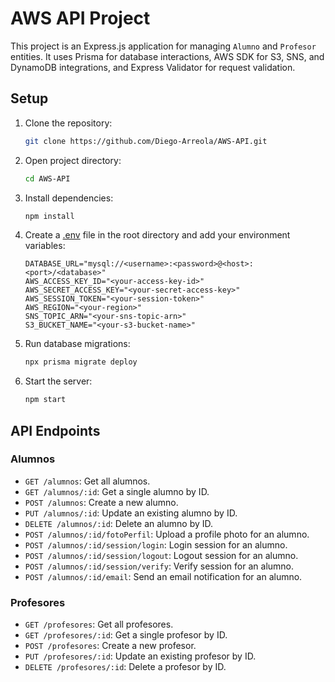# AWS API Project

This project is an Express.js application for managing `Alumno` and `Profesor` entities. It uses Prisma for database interactions, AWS SDK for S3, SNS, and DynamoDB integrations, and Express Validator for request validation.

## Setup

1. Clone the repository:
    ```sh
    git clone https://github.com/Diego-Arreola/AWS-API.git
    ```

2. Open project directory:
    ```sh
    cd AWS-API
    ```

3. Install dependencies:
    ```sh
    npm install
    ```

4. Create a [.env](http://_vscodecontentref_/16) file in the root directory and add your environment variables:
    ```env
    DATABASE_URL="mysql://<username>:<password>@<host>:<port>/<database>"
    AWS_ACCESS_KEY_ID="<your-access-key-id>"
    AWS_SECRET_ACCESS_KEY="<your-secret-access-key>"
    AWS_SESSION_TOKEN="<your-session-token>"
    AWS_REGION="<your-region>"
    SNS_TOPIC_ARN="<your-sns-topic-arn>"
    S3_BUCKET_NAME="<your-s3-bucket-name>"
    ```

5. Run database migrations:
    ```sh
    npx prisma migrate deploy
    ```

6. Start the server:
    ```sh
    npm start
    ```

## API Endpoints

### Alumnos

- `GET /alumnos`: Get all alumnos.
- `GET /alumnos/:id`: Get a single alumno by ID.
- `POST /alumnos`: Create a new alumno.
- `PUT /alumnos/:id`: Update an existing alumno by ID.
- `DELETE /alumnos/:id`: Delete an alumno by ID.
- `POST /alumnos/:id/fotoPerfil`: Upload a profile photo for an alumno.
- `POST /alumnos/:id/session/login`: Login session for an alumno.
- `POST /alumnos/:id/session/logout`: Logout session for an alumno.
- `POST /alumnos/:id/session/verify`: Verify session for an alumno.
- `POST /alumnos/:id/email`: Send an email notification for an alumno.

### Profesores

- `GET /profesores`: Get all profesores.
- `GET /profesores/:id`: Get a single profesor by ID.
- `POST /profesores`: Create a new profesor.
- `PUT /profesores/:id`: Update an existing profesor by ID.
- `DELETE /profesores/:id`: Delete a profesor by ID.
